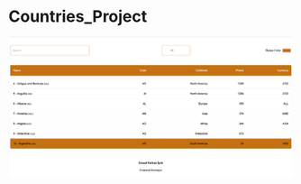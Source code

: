 # Countries_Project

<img src="https://github.com/kemalfurkanipek/Countries_Project/blob/main/Ekran%20görüntüsü%202023-06-01%20062743.png" width="auto">
